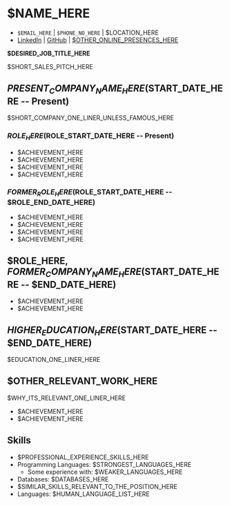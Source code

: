 # $NAME_HERE

- `$EMAIL_HERE` | `$PHONE_NO_HERE` | $LOCATION_HERE
- [LinkedIn] | [GitHub] | [$OTHER_ONLINE_PRESENCES_HERE]

**$DESIRED_JOB_TITLE_HERE**

$SHORT_SALES_PITCH_HERE

## $PRESENT_COMPANY_NAME_HERE ($START_DATE_HERE -- Present)

$SHORT_COMPANY_ONE_LINER_UNLESS_FAMOUS_HERE

### $ROLE_HERE ($ROLE_START_DATE_HERE -- Present)

<!-- List 2-6 achievements -->

- $ACHIEVEMENT_HERE <!-- Emphasise the value you delivered, not the tasks you did. -->
- $ACHIEVEMENT_HERE <!-- Only mention your work with the biggest impact. -->
- $ACHIEVEMENT_HERE <!-- Nobody cares that you won some internal award. -->
- $ACHIEVEMENT_HERE

### $FORMER_ROLE_HERE ($ROLE_START_DATE_HERE -- $ROLE_END_DATE_HERE) <!-- If applicable -->

- $ACHIEVEMENT_HERE
- $ACHIEVEMENT_HERE
- $ACHIEVEMENT_HERE
- $ACHIEVEMENT_HERE

## $ROLE_HERE, $FORMER_COMPANY_NAME_HERE ($START_DATE_HERE -- $END_DATE_HERE)

<!-- Summarise multiple roles if applicable: -->
<!-- Emphasise your more recent work above your work at former companies -->

- $ACHIEVEMENT_HERE
- $ACHIEVEMENT_HERE

## $HIGHER_EDUCATION_HERE ($START_DATE_HERE -- $END_DATE_HERE)

<!-- Repeat this section if multiple degrees -->

$EDUCATION_ONE_LINER_HERE

## $OTHER_RELEVANT_WORK_HERE <!-- E.g. significant open source projects / community contributions -->

$WHY_ITS_RELEVANT_ONE_LINER_HERE

- $ACHIEVEMENT_HERE <!-- Generally, this is shorter than your professional achievements -->
- $ACHIEVEMENT_HERE

## Skills <!-- This section is here to beat the CV screening bots -->

<!--
Make it readable by and relevant to a human,
but make sure you hit buzzwords that an automated system might look for for the role you're applying for.
-->

- $PROFESSIONAL_EXPERIENCE_SKILLS_HERE <!-- e.g. Experienced designer of distributed systems, microservices, ... -->
- Programming Languages: $STRONGEST_LANGUAGES_HERE <!-- E.g. C++, C, JavaScript -->
  - Some experience with: $WEAKER_LANGUAGES_HERE <!-- Scala, Python, ... -->
- Databases: $DATABASES_HERE <!-- MySQL, Oracle, MongoDB, ... -->
- $SIMILAR_SKILLS_RELEVANT_TO_THE_POSITION_HERE
- Languages: $HUMAN_LANGUAGE_LIST_HERE <!-- If at least bilingual, delete if you only speak English -->

[linkedin]: https://www.linkedin.com/in/$LINKEDIN_PROFILE_ID_HERE
[github]: https://github.com/$GITHUB_ID_HERE
[$OTHER_ONLINE_PRESENCES_HERE]: https://$OTHER_ONLINE_PRESENCE_URL_HERE
